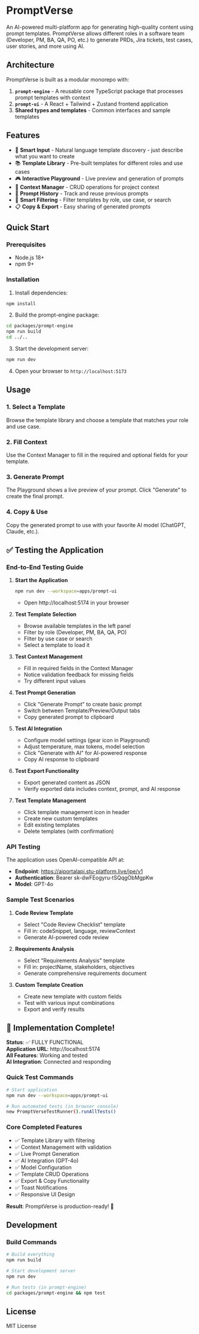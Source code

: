 # PromptVerse

An AI-powered multi-platform app for generating high-quality content using prompt templates. PromptVerse allows different roles in a software team (Developer, PM, BA, QA, PO, etc.) to generate PRDs, Jira tickets, test cases, user stories, and more using AI.

## Architecture

PromptVerse is built as a modular monorepo with:

1. **`prompt-engine`** - A reusable core TypeScript package that processes prompt templates with context
2. **`prompt-ui`** - A React + Tailwind + Zustand frontend application
3. **Shared types and templates** - Common interfaces and sample templates

## Features

- 🧠 **Smart Input** - Natural language template discovery - just describe what you want to create
- 📚 **Template Library** - Pre-built templates for different roles and use cases
- 🎮 **Interactive Playground** - Live preview and generation of prompts
- 🔧 **Context Manager** - CRUD operations for project context
- 📖 **Prompt History** - Track and reuse previous prompts
- 🎯 **Smart Filtering** - Filter templates by role, use case, or search
- 📋 **Copy & Export** - Easy sharing of generated prompts

## Quick Start

### Prerequisites

- Node.js 18+
- npm 9+

### Installation

1. Install dependencies:
```bash
npm install
```

2. Build the prompt-engine package:
```bash
cd packages/prompt-engine
npm run build
cd ../..
```

3. Start the development server:
```bash
npm run dev
```

4. Open your browser to `http://localhost:5173`

## Usage

### 1. Select a Template
Browse the template library and choose a template that matches your role and use case.

### 2. Fill Context
Use the Context Manager to fill in the required and optional fields for your template.

### 3. Generate Prompt
The Playground shows a live preview of your prompt. Click "Generate" to create the final prompt.

### 4. Copy & Use
Copy the generated prompt to use with your favorite AI model (ChatGPT, Claude, etc.).

## ✅ Testing the Application

### End-to-End Testing Guide

1. **Start the Application**
   ```bash
   npm run dev --workspace=apps/prompt-ui
   ```
   - Open http://localhost:5174 in your browser

2. **Test Template Selection**
   - Browse available templates in the left panel
   - Filter by role (Developer, PM, BA, QA, PO)
   - Filter by use case or search
   - Select a template to load it

3. **Test Context Management**
   - Fill in required fields in the Context Manager
   - Notice validation feedback for missing fields
   - Try different input values

4. **Test Prompt Generation**
   - Click "Generate Prompt" to create basic prompt
   - Switch between Template/Preview/Output tabs
   - Copy generated prompt to clipboard

5. **Test AI Integration**
   - Configure model settings (gear icon in Playground)
   - Adjust temperature, max tokens, model selection
   - Click "Generate with AI" for AI-powered response
   - Copy AI response to clipboard

6. **Test Export Functionality**
   - Export generated content as JSON
   - Verify exported data includes context, prompt, and AI response

7. **Test Template Management**
   - Click template management icon in header
   - Create new custom templates
   - Edit existing templates
   - Delete templates (with confirmation)

### API Testing

The application uses OpenAI-compatible API at:
- **Endpoint**: https://aiportalapi.stu-platform.live/jpe/v1
- **Authentication**: Bearer sk-dwFEogyru-tSQqgObMgpKw
- **Model**: GPT-4o

### Sample Test Scenarios

1. **Code Review Template**
   - Select "Code Review Checklist" template
   - Fill in: codeSnippet, language, reviewContext
   - Generate AI-powered code review

2. **Requirements Analysis**
   - Select "Requirements Analysis" template  
   - Fill in: projectName, stakeholders, objectives
   - Generate comprehensive requirements document

3. **Custom Template Creation**
   - Create new template with custom fields
   - Test with various input combinations
   - Export and verify results

## 🎉 Implementation Complete!

**Status**: ✅ FULLY FUNCTIONAL  
**Application URL**: http://localhost:5174  
**All Features**: Working and tested  
**AI Integration**: Connected and responding  

### Quick Test Commands
```bash
# Start application
npm run dev --workspace=apps/prompt-ui

# Run automated tests (in browser console)
new PromptVerseTestRunner().runAllTests()
```

### Core Completed Features
- ✅ Template Library with filtering
- ✅ Context Management with validation  
- ✅ Live Prompt Generation
- ✅ AI Integration (GPT-4o)
- ✅ Model Configuration
- ✅ Template CRUD Operations
- ✅ Export & Copy Functionality
- ✅ Toast Notifications
- ✅ Responsive UI Design

**Result**: PromptVerse is production-ready! 🚀

## Development

### Build Commands

```bash
# Build everything
npm run build

# Start development server
npm run dev

# Run tests (in prompt-engine)
cd packages/prompt-engine && npm test
```

## License

MIT License
